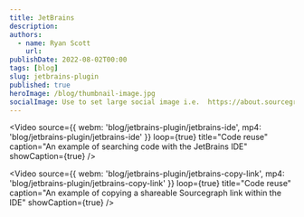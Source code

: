 ```yaml
---
title: JetBrains
description: 
authors:
  - name: Ryan Scott
    url: 
publishDate: 2022-08-02T00:00
tags: [blog]
slug: jetbrains-plugin
published: true
heroImage: /blog/thumbnail-image.jpg
socialImage: Use to set large social image i.e.  https://about.sourcegraph.com/blog/sourcegraph-social-img.png
---
```


<Video 
  source={{
    webm: 'blog/jetbrains-plugin/jetbrains-ide',
    mp4: 'blog/jetbrains-plugin/jetbrains-ide'
  }}
  loop={true}
  title="Code reuse"
  caption="An example of searching code with the JetBrains IDE"
  showCaption={true}
/>

<Video 
  source={{
    webm: 'blog/jetbrains-plugin/jetbrains-copy-link',
    mp4: 'blog/jetbrains-plugin/jetbrains-copy-link'
  }}
  loop={true}
  title="Code reuse"
  caption="An example of copying a shareable Sourcegraph link within the IDE"
  showCaption={true}
/>
